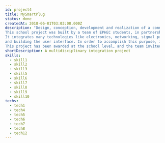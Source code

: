 ```yaml
---
id: project4
title: MySmartPlug
status: done
createdAt: 2018-06-01T03:03:00.000Z
description: "Design, conception, development and realization of a connected power strip aimed at reducing electricity consumption in households.
This school project was built by a team of EPHEC students, in partnership with the Young Enterprise Project (YEP).
It integrates many technologies like electronics, networking, signal processing, and web development. I have been in charge of handling the server holding the data
and building the user interface. In order to accomplish this purpose, i used vanilla PHP with MYSQL on the server, and HTML, CSS, JS and jQueryUI to build the interface.
This project has been awarded at the school level, and the team invited to represent EPHEC at the next part of the context."
shortDescription: A multidisciplinary integration project
skills:
  - skill1
  - skill2
  - skill3
  - skill5
  - skill6  
  - skill7
  - skill8
  - skill9
  - skill10
techs:
  - tech1
  - tech4
  - tech5
  - tech6
  - tech7
  - tech8
  - tech12
---
```

